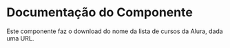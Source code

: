 # Documentação do Componente

Este componente faz o download do nome da lista de cursos da Alura, dada uma URL.